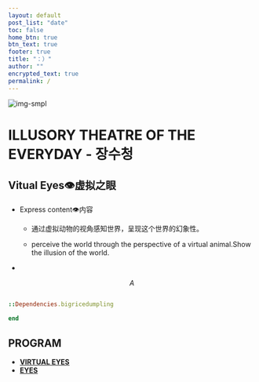 ```yaml
---
layout: default
post_list: "date"
toc: false
home_btn: true
btn_text: true
footer: true
title: "：）"
author: ""
encrypted_text: true
permalink: /
---
```


![img-smpl]({{site.url}}{{site.baseurl}}{{site.assets_path}}/img/img4.png)
#  ILLUSORY THEATRE OF THE EVERYDAY - 장수청 


##  Vitual Eyes👁虚拟之眼

* Express content👁内容
               
  * 通过虚拟动物的视角感知世界，呈现这个世界的幻象性。

  
  * perceive the world through the perspective of a virtual animal.Show the illusion of the world.
* 
$$
A
$$



```ruby

::Dependencies.bigricedumpling 
 
end
```
## PROGRAM


* [**VIRTUAL EYES**](https://bigricedumpling.github.io/bigricedumpling0000.github.io/pp55)
* [**EYES**](https://bigricedumpling.github.io/bigricedumpling0000.github.io/eyes)

